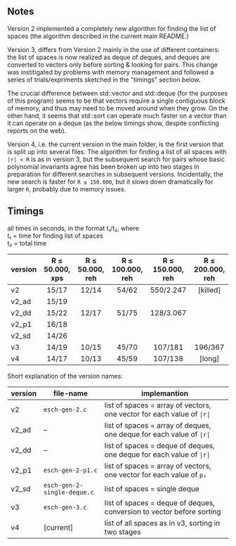 ## Notes

Version 2 implemented a completely new algorithm for finding the list of spaces (the algorithm described in the current main README.)

Version 3, differs from Version 2 mainly in the use of different containers:  the list of spaces is now realized as deque of deques, and deques are converted to vectors only before sorting & looking for pairs.  This change was institigated by problems with memory management and followed a series of trials/expriments sketched in the "timings" section below.

The crucial difference between std::vector and std::deque (for the purposes of this program) seems to be that vectors require a single contiguous block of memory, and thus may need to be moved around when they grow.  On the other hand, it seems that std::sort can operate much faster on a vector than it can operate on a deque (as the below timings show, despite conflicting reports on the web).

Version 4, i.e. the current version in the main folder, is the first version that is split up into several files.  The algorithm for finding a list of all spaces with `|r| < R` is as in version 3, but the subsequent search for pairs whose basic polynomial invariants agree has been broken up into two stages in preparation for different searches in subsequent versions.  Incidentally, the new search is faster for `R ≤ 150.000`, but it slows down dramatically for larger `R`, probably due to memory issues.

## Timings

all times in seconds, in the format t₁/t₂, where  
t₁ = time for finding list of spaces  
t₂ = total time  

| version | R ≤ 50.000, xps | R ≤ 50.000, reh | R ≤ 100.000, reh | R ≤ 150.000, reh | R ≤ 200.000, reh |
| --- | :---: | :---: | :---: | :---: | :---: |
| v2 | 15/17 | 12/14 | 54/62 | 550/2.247 | [killed] | 
| v2_ad | 15/19 | | | | 
| v2_dd | 15/22 | 12/17 | 51/75 | 128/3.067 |  |
| v2_p1 | 16/18 | | | |      
| v2_sd  | 14/26 | | | | 
| v3 | 14/19 | 10/15 | 45/70 | 107/181 | 196/367 |
| v4 | 14/17 | 10/13 | 45/59 | 107/138 | [long] |

Short explanation of the version names:

| version | file-name | implemantion |
| --- | --- | --- |
| v2 | `esch-gen-2.c` |   list of spaces = array of vectors, one vector for each value of `\|r\|` |
| v2_ad | – | list of spaces = array of deques, one deque for each value of `\|r\|` |
| v2_dd | – | list of spaces = deque of deques, one deque for each value of `\|r\|` |
| v2_p1 | `esch-gen-2-p1.c` | list of spaces = array of vectors, one vector for each value of `p₁` |
| v2_sd | `esch-gen-2-single-deque.c` | list of spaces = single deque |
| v3 | `esch-gen-3.c` | list of spaces = deque of deques, conversion to vector before sorting |
| v4 | [current]  | list of all spaces as in v3, sorting in two stages |

